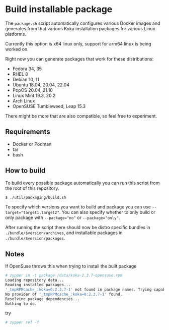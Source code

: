 # Build installable package

The `package.sh` script automatically configures various Docker images and 
generates from that various Koka installation packages for various Linux
platforms. 

Currently this option is x64 linux only, support for arm64 linux is being worked on.

Right now you can generate packages that work for these distributions:

* Fedora 34, 35
* RHEL 8
* Debian 10, 11
* Ubuntu 18.04, 20.04, 22.04
* PopOS 20.04, 21.10
* Linux Mint 19.3, 20.2
* Arch Linux
* OpenSUSE Tumbleweed, Leap 15.3

There might be more that are also compatible, so feel free to experiment.


## Requirements

* Docker or Podman
* tar
* bash

## How to build

To build every possible package automatically you can run this script from the root of this repository.

```sh
$ ./util/packaging/build.sh
```

To specify which versions you want to build and package you can use `--target="target1,target2"`.
You can also specify whether to only build or only package with `--package="no"` or `--package="only"`.

After running the script there should now be distro specific bundles in `./bundle/$version/archives`, and installable packages in `./bundle/$version/packages`.

## Notes

If OpenSuse throws this when trying to install the built package

```sh
# zypper in -t package /data/koka-2.3.7-opensuse.rpm
Loading repository data...
Reading installed packages...
'_tmpRPMcache_:koka=0:2.3.7-1' not found in package names. Trying capabilities.
No provider of '_tmpRPMcache_:koka=0:2.3.7-1' found.
Resolving package dependencies...
Nothing to do.
```

try

```sh
# zypper ref -f
```
